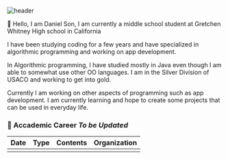 ![header](https://capsule-render.vercel.app/api?type=waving&color=auto&height=300&section=header&text=dans1213&fontSize=90&animation=fadeIn&fontAlignY=38&desc=%20Expect%20Hard,%20Work%20Harder&descAlignY=55&descAlign=62)

:wave: Hello, I am Daniel Son, I am currently a middle school student at Gretchen Whitney High school in California

I have been studying coding for a few years and have specialized in algorithmic programming and working on app development.

In Algorithmic programming, I have studied mostly in Java even though I am able to somewhat use other OO languages. I am in the Silver Division of USACO and working to get into gold.

Currently I am working on other aspects of programming such as app development. I am currently learning and hope to create some projects that can be used in everyday life.


### :runner: Accademic Career *To be Updated*

|        Date       |         Type        |                      Contents                     |                  Organization                  |
|:-----------------:|:-------------------:|:-------------------------------------------------:|:----------------------------------------------:|
|                   |                     |                                                   |                                                |
